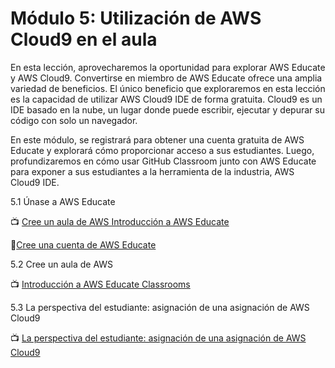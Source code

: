 # Módulo 5: Utilización de AWS Cloud9 en el aula

En esta lección, aprovecharemos la oportunidad para explorar AWS Educate y AWS Cloud9. Convertirse en miembro de AWS Educate ofrece una amplia variedad de beneficios. El único beneficio que exploraremos en esta lección es la capacidad de utilizar AWS Cloud9 IDE de forma gratuita. Cloud9 es un IDE basado en la nube, un lugar donde puede escribir, ejecutar y depurar su código con solo un navegador.

En este módulo, se registrará para obtener una cuenta gratuita de AWS Educate y explorará cómo proporcionar acceso a sus estudiantes. Luego, profundizaremos en cómo usar GitHub Classroom junto con AWS Educate para exponer a sus estudiantes a la herramienta de la industria, AWS Cloud9 IDE.

5.1 Únase a AWS Educate

:tv: [Cree un aula de AWS Introducción a AWS Educate](https://s3.amazonaws.com/awseducate-onboarding/Educator+Toolkit/Movies/Getting+Started+with+AWS+Educate.mp4)

:notebook:[Cree una cuenta de AWS Educate](https://aws.amazon.com/education/awseducate/)

5.2 Cree un aula de AWS

:tv: [Introducción a AWS Educate Classrooms](https://s3.amazonaws.com/awseducate-onboarding/Educator+Toolkit/Movies/AWS+Educate+Educator+Classrooms+Overview.mp4)

5.3 La perspectiva del estudiante: asignación de una asignación de AWS Cloud9

:tv: [La perspectiva del estudiante: asignación de una asignación de AWS Cloud9](https://youtu.be/bBPRD8ytWcI)
